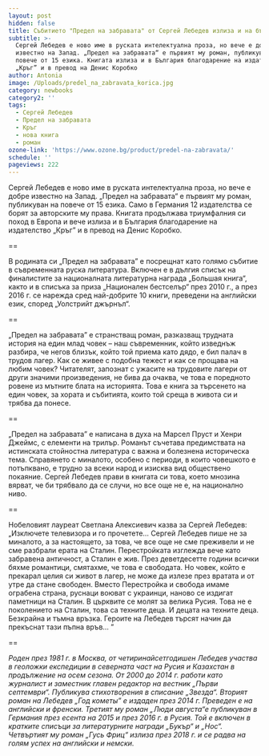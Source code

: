 ```yaml
---
layout: post
hidden: false
title: Събитието "Предел на забравата" от Сергей Лебедев излиза и на български
subtitle: >-
  Сергей Лебедев е ново име в руската интелектуална проза, но вече е добре
  известно на Запад. „Предел на забравата“ е първият му роман, публикуван на
  повече от 15 езика. Книгата излиза и в България благодарение на издателство
  „Кръг” и в превод на Денис Коробко
author: Antonia
image: /Uploads/predel_na_zabravata_korica.jpg
category: newbooks
category2: ''
tags:
  - Сергей Лебедев
  - Предел на забравата
  - Кръг
  - нова книга
  - роман
ozone-link: 'https://www.ozone.bg/product/predel-na-zabravata/'
schedule: ''
pageviews: 222
---
```

Сергей Лебедев е ново име в руската интелектуална проза, но вече е добре известно на Запад. „Предел на забравата“ е първият му роман, публикуван на повече от 15 езика. Само в Германия 12 издателства се борят за авторските му права. Книгата продължава триумфалния си поход в Европа и вече излиза и в България благодарение на издателство „Кръг” и в превод на Денис Коробко.

\==

В родината си „Предел на забравата” е посрещнат като голямо събитие в съвременната руска литература. Включен е в дългия списък на финалистите за националната литературна награда „Большая книга“, както и в списъка за приза „Национален бестселър“ през 2010 г., а през 2016 г. се нарежда сред най-добрите 10 книги, преведени на английски език, според „Уолстрийт джърнъл“.

\==

„Предел на забравата” е странстващ роман, разказващ трудната история на един млад човек – наш съвременник, който изведнъж разбира, че негов близък, който той приема като дядо, е бил палач в трудов лагер. Как се живее с подобна тежест и как се прощава на любим човек? Читателят, запознат с ужасите на трудовите лагери от други значими произведения, не бива да очаква, че това е поредното ровене из мътните блата на историята. Това е книга за търсенето на един човек, за хората и събитията, които той среща в живота си и трябва да понесе. 

\==

„Предел на забравата” е написана в духа на Марсел Пруст и Хенри Джеймс, с елементи на трилър. Романът съчетава предимствата на истинската стойностна литература с важна и болезнена историческа тема. Справянето с миналото, особено с периоди, в които човешкото е потъпквано, е трудно за всеки народ и изисква вид обществено покаяние. Сергей Лебедев прави в книгата си това, което мнозина вярват, че би трябвало да се случи, но все още не е, на национално ниво. 

\==

Нобеловият лауреат Светлана Алексиевич казва за Сергей Лебедев: „Изключете телевизора и го прочетете… Сергей Лебедев пише не за миналото, а за настоящето, за това, че все още не сме преживели и не сме разбрали ерата на Сталин. Перестройката изглежда вече като забравена античност, а Сталин е жив. През деветдесетте години всички бяхме романтици, смятахме, че това е свободата. Но човек, който е прекарал целия си живот в лагер, не може да излезе през вратата и от утре да стане свободен. Вместо Перестройка и свобода имаме ограбена страна, руснаци воюват с украинци, наново се издигат паметници на Сталин. В църквите се молят за велика Русия. Това не е поколението на Сталин, това са техните деца. И децата на техните деца. Безкрайна и тъмна връзка. Героите на Лебедев търсят начин да прекъснат тази пъпна връв... ”

\==

*Роден през 1981 г. в Москва, от четиринайсетгодишен Лебедев участва в геоложки експедиции в северната част на Русия и Казахстан в продължение на осем сезона. От 2000 до 2014 г. работи като журналист и заместник главен редактор на вестник „Първи септември“. Публикува стихотворения в списание „Звезда“. Вторият роман на Лебедев „Год кометы” е издаден през 2014 г. Преведен е на английски и френски. Третият му роман „Люди августа“е публикуван в Германия през есента на 2015 и през 2016 г. в Русия. Той е включен в кратките списъци за литературните награди „Букър“ и „Нос“. Четвъртият му роман „Гусь Фриц“ излиза през 2018 г. и се радва на голям успех на английски и немски.*